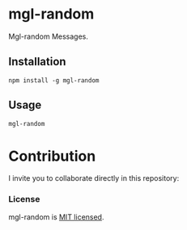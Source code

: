 # mgl-random

Mgl-random Messages.


## Installation

```npm
npm install -g mgl-random
```

## Usage

```bash
mgl-random
```

# Contribution
I invite you to collaborate directly in this repository: []()


### License

mgl-random is [MIT licensed](https://opensource.org/licenses/MIT).